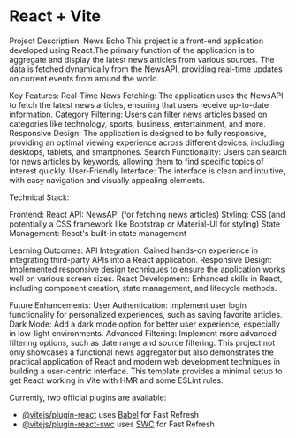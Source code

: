 # React + Vite
Project Description: News Echo
This project is a front-end application developed using React.The primary function of the application is to aggregate and display the latest news articles from various sources. The data is fetched dynamically from the NewsAPI, providing real-time updates on current events from around the world.

Key Features:
Real-Time News Fetching: The application uses the NewsAPI to fetch the latest news articles, ensuring that users receive up-to-date information.
Category Filtering: Users can filter news articles based on categories like technology, sports, business, entertainment, and more.
Responsive Design: The application is designed to be fully responsive, providing an optimal viewing experience across different devices, including desktops, tablets, and smartphones.
Search Functionality: Users can search for news articles by keywords, allowing them to find specific topics of interest quickly.
User-Friendly Interface: The interface is clean and intuitive, with easy navigation and visually appealing elements.

Technical Stack:

Frontend: React
API: NewsAPI (for fetching news articles)
Styling: CSS (and potentially a CSS framework like Bootstrap or Material-UI for styling)
State Management: React's built-in state management

Learning Outcomes:
API Integration: Gained hands-on experience in integrating third-party APIs into a React application.
Responsive Design: Implemented responsive design techniques to ensure the application works well on various screen sizes.
React Development: Enhanced skills in React, including component creation, state management, and lifecycle methods.

Future Enhancements:
User Authentication: Implement user login functionality for personalized experiences, such as saving favorite articles.
Dark Mode: Add a dark mode option for better user experience, especially in low-light environments.
Advanced Filtering: Implement more advanced filtering options, such as date range and source filtering.
This project not only showcases a functional news aggregator but also demonstrates the practical application of React and modern web development techniques in building a user-centric interface.
This template provides a minimal setup to get React working in Vite with HMR and some ESLint rules.

Currently, two official plugins are available:

- [@vitejs/plugin-react](https://github.com/vitejs/vite-plugin-react/blob/main/packages/plugin-react/README.md) uses [Babel](https://babeljs.io/) for Fast Refresh
- [@vitejs/plugin-react-swc](https://github.com/vitejs/vite-plugin-react-swc) uses [SWC](https://swc.rs/) for Fast Refresh
